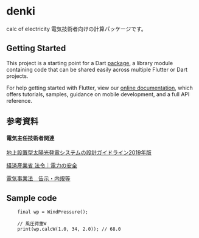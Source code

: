 # denki

calc of electricity
電気技術者向けの計算パッケージです。

## Getting Started

This project is a starting point for a Dart
[package](https://flutter.dev/developing-packages/),
a library module containing code that can be shared easily across
multiple Flutter or Dart projects.

For help getting started with Flutter, view our 
[online documentation](https://flutter.dev/docs), which offers tutorials, 
samples, guidance on mobile development, and a full API reference.

## 参考資料


#### 電気主任技術者関連

[地上設置型太陽光発電システムの設計ガイドライン2019年版](https://www.nedo.go.jp/activities/ZZJP2_100060.html#guideline)

[経済産業省 法令｜電力の安全](https://www.meti.go.jp/policy/safety_security/industrial_safety/law/index.html)

[電気事業法　告示・内規等](https://www.meti.go.jp/policy/safety_security/industrial_safety/law/denjikokuji.html)


## Sample code

```
    final wp = WindPressure();

    // 風圧荷重W
    print(wp.calcW(1.0, 34, 2.0)); // 68.0
```